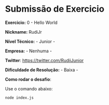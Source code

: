 # Submissão de Exercicio

**Exercicio:** 0 - Hello World

**Nickname:** RudiJr

**Nível Técnico:** - Junior -

**Empresa:** - Nenhuma -

**Twitter**: https://twitter.com/RudiiJunior

**Dificuldade de Resolução:** - Baixa -

**Como rodar o desafio**: 

Use o comando abaixo: 
```bash
node index.js
```